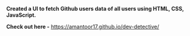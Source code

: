 **Created a UI to fetch Github users data of all users using HTML, CSS, JavaScript.**

**Check out here -** https://amantoor17.github.io/dev-detective/

